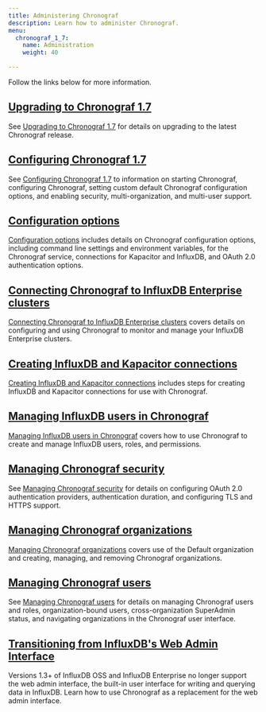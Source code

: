 ```yaml
---
title: Administering Chronograf
description: Learn how to administer Chronograf.
menu:
  chronograf_1_7:
    name: Administration
    weight: 40

---
```


Follow the links below for more information.

## [Upgrading to Chronograf 1.7](/chronograf/v1.7/administration/upgrading/)

See [Upgrading to Chronograf 1.7](/chronograf/v1.7/administration/upgrading/) for details on upgrading to the latest Chronograf release.

## [Configuring Chronograf 1.7](/chronograf/v1.7/administration/configuration/)

See [Configuring Chronograf 1.7](/chronograf/v1.7/administration/configuration/) to information on starting Chronograf, configuring Chronograf, setting custom default Chronograf configuration options, and enabling security, multi-organization, and multi-user support.

## [Configuration options](/chronograf/v1.7/administration/config-options/)

[Configuration options](/chronograf/v1.7/administration/config-options/) includes details on Chronograf configuration options, including command line settings and environment variables, for the Chronograf service, connections for Kapacitor and InfluxDB, and OAuth 2.0 authentication options.

## [Connecting Chronograf to InfluxDB Enterprise clusters](/chronograf/v1.7/administration/chrono-on-clusters/)

[Connecting Chronograf to InfluxDB Enterprise clusters](/chronograf/v1.7/administration/chrono-on-clusters/) covers details on configuring and using Chronograf to monitor and manage your InfluxDB Enterprise clusters.

## [Creating InfluxDB and Kapacitor connections](/chronograf/v1.7/administration/creating-connections/)

[Creating InfluxDB and Kapacitor connections](/chronograf/v1.7/administration/creating-connections/) includes steps for creating InfluxDB and Kapacitor connections for use with Chronograf.

## [Managing InfluxDB users in Chronograf](/chronograf/v1.7/administration/managing-influxdb-users/)

[Managing InfluxDB users in Chronograf](/chronograf/v1.7/administration/managing-influxdb-users/) covers how to use Chronograf to create and manage InfluxDB users, roles, and permissions.

## [Managing Chronograf security](/chronograf/v1.7/administration/managing-security/)

See [Managing Chronograf security](/chronograf/v1.7/administration/managing-security/) for details on configuring OAuth 2.0 authentication providers, authentication duration, and configuring TLS and HTTPS support.

## [Managing Chronograf organizations](/chronograf/v1.7/administration/managing-organizations/)

[Managing Chronograf organizations](/chronograf/v1.7/administration/managing-organizations/) covers use of the Default organization and creating, managing, and removing Chronograf organizations.

## [Managing Chronograf users](/chronograf/v1.7/administration/managing-chronograf-users/)

See [Managing Chronograf users](/chronograf/v1.7/administration/managing-chronograf-users/) for details on  managing Chronograf users and roles, organization-bound users, cross-organization SuperAdmin status, and navigating organizations in the Chronograf user interface.

## [Transitioning from InfluxDB's Web Admin Interface](/chronograf/v1.7/guides/transition-web-admin-interface/)

Versions 1.3+ of InfluxDB OSS and InfluxDB Enterprise no longer support the web admin interface, the built-in user interface for writing and querying data in InfluxDB.
Learn how to use Chronograf as a replacement for the web admin interface.
